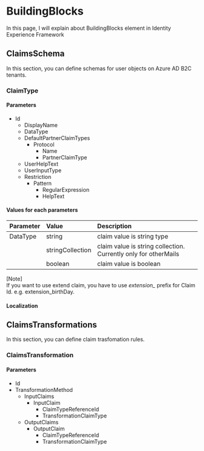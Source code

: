 # BuildingBlocks
In this page, I will explain about BuildingBlocks element in Identity Experience Framework
## ClaimsSchema
In this section, you can define schemas for user objects on Azure AD B2C tenants.
### ClaimType
#### Parameters
- Id
    - DisplayName
    - DataType
    - DefaultPartnerClaimTypes
        - Protocol
            - Name
            - PartnerClaimType
    - UserHelpText
    - UserInputType
    - Restriction
        - Pattern
            - RegularExpression
            - HelpText
#### Values for each parameters
| Parameter | Value | Description |
|:------------|:------------|:------------|
| DataType | string | claim value is string type |
| | stringCollection | claim value is string collection. Currently only for otherMails |
| | boolean | claim value is boolean |


[Note]  
If you want to use extend claim, you have to use *extension_* prefix for Claim Id. e.g. extension_birthDay.

#### Localization


## ClaimsTransformations
In this section, you can define claim trasfomation rules.
### ClaimsTransformation
#### Parameters
- Id
- TransformationMethod
    - InputClaims
        - InputClaim
            - ClaimTypeReferenceId
            - TransformationClaimType
    - OutputClaims
        - OutputClaim
            - ClaimTypeReferenceId
            - TransformationClaimType
            
